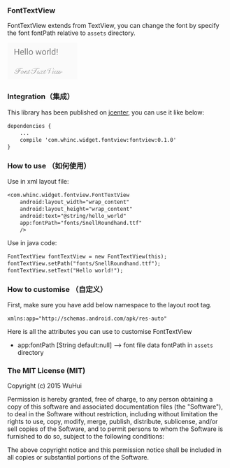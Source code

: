 ### FontTextView

FontTextView extends from TextView, you can change the font by specify the font fontPath relative to `assets` directory.

![screenshot](./screenshot.png)

### Integration（集成）

This library has been published on [jcenter][1], you can use it like below:

```
dependencies {
    ...
    compile 'com.whinc.widget.fontview:fontview:0.1.0'
}
```

### How to use （如何使用）

Use in xml layout file:

```
<com.whinc.widget.fontview.FontTextView
    android:layout_width="wrap_content"
    android:layout_height="wrap_content"
    android:text="@string/hello_world"
    app:fontPath="fonts/SnellRoundhand.ttf"
    />
```

Use in java code:

```
FontTextView fontTextView = new FontTextView(this);
fontTextView.setPath("fonts/SnellRoundhand.ttf");
fontTextView.setText("Hello world!");
```

### How to customise （自定义）

First, make sure you have add below namespace to the layout root tag.

```
xmlns:app="http://schemas.android.com/apk/res-auto"
```

Here is all the attributes you can use to customise FontTextView

* app:fontPath [String default:null] --> font file data fontPath in `assets` directory


### The MIT License (MIT)

Copyright (c) 2015 WuHui

Permission is hereby granted, free of charge, to any person obtaining a copy
of this software and associated documentation files (the "Software"), to deal
in the Software without restriction, including without limitation the rights
to use, copy, modify, merge, publish, distribute, sublicense, and/or sell
copies of the Software, and to permit persons to whom the Software is
furnished to do so, subject to the following conditions:

The above copyright notice and this permission notice shall be included in all
copies or substantial portions of the Software.

[1]:https://bintray.com/whinc/maven/fontview/view
